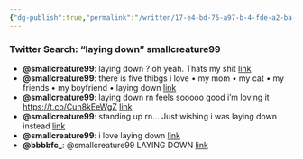 ```yaml
---
{"dg-publish":true,"permalink":"/written/17-e4-bd-75-a97-b-4-fde-a2-ba-9-aacc-85462-fa/","dgHomeLink":true,"dgPassFrontmatter":false}
---
```


### Twitter Search: “laying down” smallcreature99

- **@smallcreature99**: laying down ? oh yeah. Thats my shit [link](http://twitter.com/smallcreature99/status/1527855832804872192)
- **@smallcreature99**: there is five thibgs i love
• my mom
• my cat 
• my friends
• my boyfriend 
• laying down [link](http://twitter.com/smallcreature99/status/1527855682170535937)
- **@smallcreature99**: laying down rn feels sooooo good i’m loving it https://t.co/Cun8kEeWgZ [link](http://twitter.com/smallcreature99/status/1527499005118267400)
- **@smallcreature99**: standing up rn… Just wishing i was laying down instead [link](http://twitter.com/smallcreature99/status/1527413207660384256)
- **@smallcreature99**: i love laying down [link](http://twitter.com/smallcreature99/status/1527277585063084033)
- **@bbbbfc_**: @smallcreature99 LAYING DOWN [link](http://twitter.com/bbbbfc_/status/1526042132091486209)